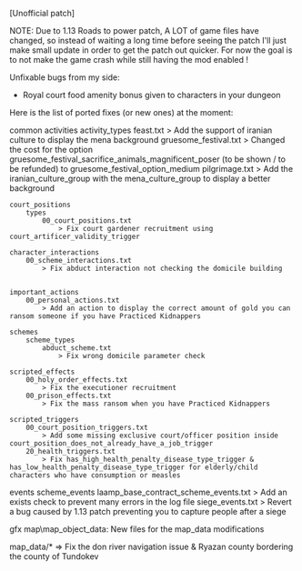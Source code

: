 [Unofficial patch] 

NOTE: Due to 1.13 Roads to power patch, A LOT of game files have changed, so instead of waiting a long time before seeing the patch I'll just make small update in order to get the patch out quicker.
For now the goal is to not make the game crash while still having the mod enabled !

Unfixable bugs from my side:
- Royal court food amenity bonus given to characters in your dungeon

Here is the list of ported fixes (or new ones) at the moment:

common
    activities
        activity_types
            feast.txt
                > Add the support of iranian culture to display the mena background
            gruesome_festival.txt
                > Changed the cost for the option gruesome_festival_sacrifice_animals_magnificent_poser (to be shown / to be refunded) to gruesome_festival_option_medium
            pilgrimage.txt
                > Add the iranian_culture_group with the mena_culture_group to display a better background
    
    court_positions
        types
            00_court_positions.txt
                > Fix court gardener recruitment using court_artificer_validity_trigger

    character_interactions
        00_scheme_interactions.txt
            > Fix abduct interaction not checking the domicile building


    important_actions
        00_personal_actions.txt
            > Add an action to display the correct amount of gold you can ransom someone if you have Practiced Kidnappers

    schemes
        scheme_types
            abduct_scheme.txt
                > Fix wrong domicile parameter check

    scripted_effects
        00_holy_order_effects.txt
            > Fix the executioner recruitment
        00_prison_effects.txt
            > Fix the mass ransom when you have Practiced Kidnappers

    scripted_triggers
        00_court_position_triggers.txt
            > Add some missing exclusive court/officer position inside court_position_does_not_already_have_a_job_trigger
        20_health_triggers.txt
            > Fix has_high_health_penalty_disease_type_trigger & has_low_health_penalty_disease_type_trigger for elderly/child characters who have consumption or measles 

events
    scheme_events
        laamp_base_contract_scheme_events.txt
            > Add an exists check to prevent many errors in the log file
    siege_events.txt
        > Revert a bug caused by 1.13 patch preventing you to capture people after a siege    

gfx
    map\map_object_data: New files for the map_data modifications

map_data/* => Fix the don river navigation issue & Ryazan county bordering the county of Tundokev